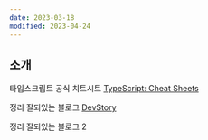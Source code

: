 ```yaml
---
date: 2023-03-18
modified: 2023-04-24
---
```


## 소개

타입스크립트 공식 치트시트
[TypeScript: Cheat Sheets](https://www.typescriptlang.org/cheatsheets)

정리 잘되있는 블로그
[DevStory](https://developer-talk.tistory.com/)

정리 잘되있는 블로그 2

